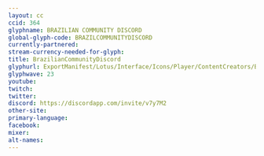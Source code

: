 ```yaml
---
layout: cc
ccid: 364
glyphname: BRAZILIAN COMMUNITY DISCORD
global-glyph-code: BRAZILCOMMUNITYDISCORD
currently-partnered:
stream-currency-needed-for-glyph:
title: BrazilianCommunityDiscord
glyphurl: ExportManifest/Lotus/Interface/Icons/Player/ContentCreators/BrazilianCommunityDiscord.png
glyphwave: 23
youtube:
twitch:
twitter:
discord: https://discordapp.com/invite/v7y7M2
other-site:
primary-language:
facebook:
mixer:
alt-names:
---
```

